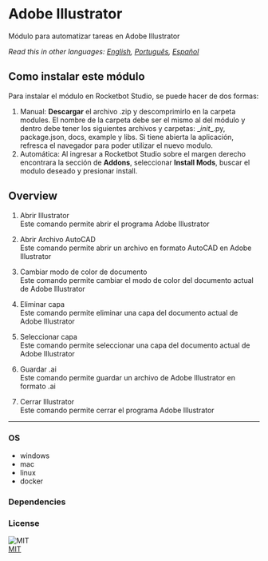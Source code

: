 # Adobe Illustrator
  
Módulo para automatizar tareas en Adobe Illustrator  

*Read this in other languages: [English](README.md), [Português](README.pr.md), [Español](README.es.md)*

## Como instalar este módulo
  
Para instalar el módulo en Rocketbot Studio, se puede hacer de dos formas:
1. Manual: __Descargar__ el archivo .zip y descomprimirlo en la carpeta modules. El nombre de la carpeta debe ser el mismo al del módulo y dentro debe tener los siguientes archivos y carpetas: \__init__.py, package.json, docs, example y libs. Si tiene abierta la aplicación, refresca el navegador para poder utilizar el nuevo modulo.
2. Automática: Al ingresar a Rocketbot Studio sobre el margen derecho encontrara la sección de **Addons**, seleccionar **Install Mods**, buscar el modulo deseado y presionar install.  


## Overview


1. Abrir Illustrator  
Este comando permite abrir el programa Adobe Illustrator

2. Abrir Archivo AutoCAD  
Este comando permite abrir un archivo en formato AutoCAD en Adobe Illustrator

3. Cambiar modo de color de documento  
Este comando permite cambiar el modo de color del documento actual de Adobe Illustrator

4. Eliminar capa  
Este comando permite eliminar una capa del documento actual de Adobe Illustrator

5. Seleccionar capa  
Este comando permite seleccionar una capa del documento actual de Adobe Illustrator

6. Guardar .ai  
Este comando permite guardar un archivo de Adobe Illustrator en formato .ai

7. Cerrar Illustrator  
Este comando permite cerrar el programa Adobe Illustrator  




----
### OS

- windows
- mac
- linux
- docker

### Dependencies

### License
  
![MIT](https://camo.githubusercontent.com/107590fac8cbd65071396bb4d04040f76cde5bde/687474703a2f2f696d672e736869656c64732e696f2f3a6c6963656e73652d6d69742d626c75652e7376673f7374796c653d666c61742d737175617265)  
[MIT](http://opensource.org/licenses/mit-license.ph)